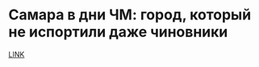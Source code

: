 # Самара в дни ЧМ: город, который не испортили даже чиновники



[LINK](https://varlamov.ru/2995446.html)